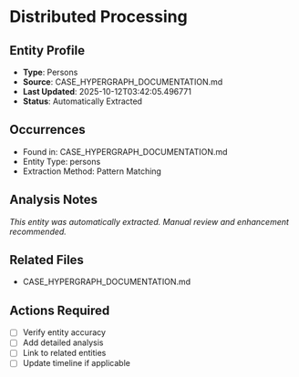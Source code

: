 # Distributed Processing

## Entity Profile
- **Type**: Persons
- **Source**: CASE_HYPERGRAPH_DOCUMENTATION.md
- **Last Updated**: 2025-10-12T03:42:05.496771
- **Status**: Automatically Extracted

## Occurrences
- Found in: CASE_HYPERGRAPH_DOCUMENTATION.md
- Entity Type: persons
- Extraction Method: Pattern Matching

## Analysis Notes
*This entity was automatically extracted. Manual review and enhancement recommended.*

## Related Files
- CASE_HYPERGRAPH_DOCUMENTATION.md

## Actions Required
- [ ] Verify entity accuracy
- [ ] Add detailed analysis
- [ ] Link to related entities
- [ ] Update timeline if applicable
